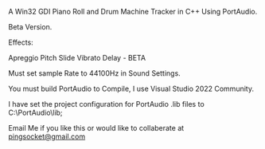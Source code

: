 A Win32 GDI Piano Roll and Drum Machine Tracker in C++ Using PortAudio.



Beta Version.

Effects:

Apreggio
Pitch Slide
Vibrato
Delay - BETA

Must set sample Rate to 44100Hz in Sound Settings.

You must build PortAudio to Compile, I use Visual Studio 2022 Community.

I have set the project configuration for PortAudio .lib files to C:\PortAudio\lib;

Email Me if you like this or would like to collaberate at pingsocket@gmail.com
